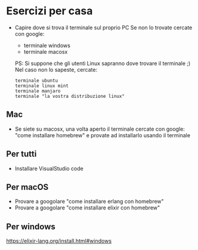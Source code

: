 # Esercizi per casa

- Capire dove si trova il terminale sul proprio PC
  Se non lo trovate cercate con google:

  * terminale windows
  * terminale macosx

  PS: Si suppone che gli utenti Linux sapranno dove trovare il terminale ;)
      Nel caso non lo sapeste, cercate:

      terminale ubuntu
      terminale linux mint
      terminale manjaro
      terminale "la vostra distribuzione linux"

## Mac
- Se siete su macosx, una volta aperto il terminale cercate con google:
  "come installare homebrew" e provate ad installarlo usando il terminale

## Per tutti

- Installare VisualStudio code

## Per macOS

- Provare a googolare "come installare erlang con homebrew"
- Provare a googolare "come installare elixir con homebrew"

## Per windows

https://elixir-lang.org/install.html#windows
